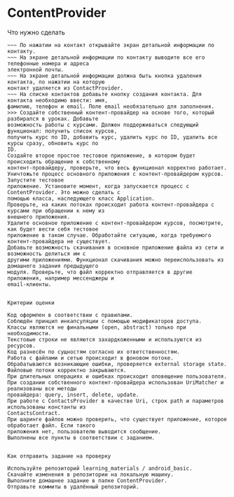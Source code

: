 # ContentProvider

Что нужно сделать

~~~ Создайте экран и выведите на нём список контактов.
~~~ По нажатии на контакт открывайте экран детальной информации по контакту.
~~~ На экране детальной информации по контакту выводите все его телефонные номера и адреса
электронной почты.
~~~ На экране детальной информации должна быть кнопка удаления контакта, по нажатии на которую
контакт удаляется из ContactProvider.
~~~ На списке контактов добавьте кнопку создания контакта. Для контакта необходимо ввести: имя,
фамилию, телефон и email. Поле email необязательно для заполнения.
>>> Создайте собственный контент-провайдер на основе того, который разбирался в уроках. Добавьте
возможность работы с курсами. Должен поддерживаться следующий функционал: получить список курсов,
получить курс по ID, добавить курс, удалить курс по ID, удалить все курсы сразу, обновить курс по
ID.
Создайте второе простое тестовое приложение, в котором будет происходить обращение к собственному
контент-провайдеру, проверьте, что весь функционал корректно работает.
Уничтожьте процесс основного приложения с контент-провайдером курсов. Запустите тестовое
приложение. Установите момент, когда запускается процесс с ContentProvider. Это можно сделать с
помощью класса, наследующего класс Application.
Проверьте, на каких потоках происходит работа контент-провайдера с курсами при обращении к нему из
внешнего приложения.
Удалите основное приложение с контент-провайдером курсов, посмотрите, как будет вести себя тестовое
приложение в таком случае. Обработайте ситуацию, когда требуемого контент-провайдера не существует.
Добавьте возможность скачивания в основное приложение файла из сети и возможность делиться им с
другими приложениями. Функционал скачивания можно переиспользовать из домашнего задания предыдущего
модуля. Проверьте, что файл корректно отправляется в другие приложения, например мессенджеры и
email-клиенты.


Критерии оценки

Код оформлен в соответствии с правилами.
Соблюдён принцип инкапсуляции с помощью модификаторов доступа.
Классы являются не финальными (open, abstract) только при необходимости.
Текстовые строки не являются захардкоженными и используются из ресурсов.
Код разнесён по сущностям согласно их ответственностям.
Работа с файлами и сетью происходит в фоновом потоке.
Обрабатываются возникающие ошибки, проверяется external storage state.
Файловые потоки корректно закрываются.
При длительных операциях и ошибках происходит оповещение пользователя.
При создании собственного контент-провайдера использован UriMatcher и реализованы все методы
провайдера: query, insert, delete, update.
При работе с ContactsProvider в качестве Uri, строк path и параметров использованы константы из
ContactsContract.
При шаринге файлов можно проверить, что существует приложение, которое обработает файл. Если такого
приложения нет, пользователю выводится сообщение.
Выполнены все пункты в соответствии с заданием.


Как отправить задание на проверку

Используйте репозиторий learning_materials / android_basic.
Скачайте изменения в репозитории на локальную машину.
Выполните домашнее задание в папке ContentProvider.
Отправьте коммиты в удалённый репозиторий.